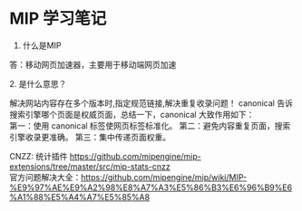 # MIP 学习笔记  


1. 什么是MIP

答：移动网页加速器，主要用于移动端网页加速

2.<link rel="canonical" href="" /> 是什么意思？

解决网站内容存在多个版本时,指定规范链接,解决重复收录问题！
canonical 告诉搜索引擎哪个页面是权威页面，总结一下，canonical 大致作用如下：  
    第一：使用 canonical 标签使网页标签标准化。
    第二：避免内容重复页面，搜索引擎收录更准确。
    第三：集中传递页面权重。




CNZZ: 统计插件 https://github.com/mipengine/mip-extensions/tree/master/src/mip-stats-cnzz  
官方问题解决大全：https://github.com/mipengine/mip/wiki/MIP-%E9%97%AE%E9%A2%98%E8%A7%A3%E5%86%B3%E6%96%B9%E6%A1%88%E5%A4%A7%E5%85%A8  
